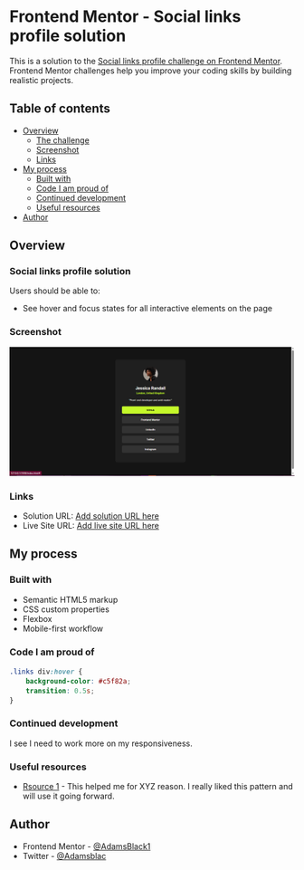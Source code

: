 # Frontend Mentor - Social links profile solution

This is a solution to the [Social links profile challenge on Frontend Mentor](https://www.frontendmentor.io/challenges/social-links-profile-UG32l9m6dQ). Frontend Mentor challenges help you improve your coding skills by building realistic projects.

## Table of contents

- [Overview](#overview)
  - [The challenge](#the-challenge)
  - [Screenshot](#screenshot)
  - [Links](#links)
- [My process](#my-process)
  - [Built with](#built-with)
  - [Code I am proud of](#code-I-am-proud-of)
  - [Continued development](#continued-development)
  - [Useful resources](#useful-resources)
- [Author](#author)


## Overview

### Social links profile solution

Users should be able to:

- See hover and focus states for all interactive elements on the page

### Screenshot

![](/Screenshot%20(1).png)

### Links

- Solution URL: [Add solution URL here](https://your-solution-url.com)
- Live Site URL: [Add live site URL here](https://your-live-site-url.com)

## My process

### Built with

- Semantic HTML5 markup
- CSS custom properties
- Flexbox
- Mobile-first workflow

### Code I am proud of



```css
.links div:hover {
    background-color: #c5f82a;
    transition: 0.5s;
}
```

### Continued development

I see I need to work more on my responsiveness.

### Useful resources

- [Rsource 1](https://www.youtube.com/watch?v=vQDgoQKfdzM&t=327s) - This helped me for XYZ reason. I really liked this pattern and will use it going forward.


## Author

- Frontend Mentor - [@AdamsBlack1](https://www.frontendmentor.io/profile/AdamsBlack1)
- Twitter - [@Adamsblac](https://x.com/Adamsblac)




